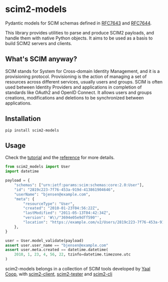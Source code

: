 # scim2-models

Pydantic models for SCIM schemas defined in [RFC7643](https://datatracker.ietf.org/doc/html/rfc7643.html) and [RFC7644](https://datatracker.ietf.org/doc/html/rfc7644.html).

This library provides utilities to parse and produce SCIM2 payloads, and handle them with native Python objects.
It aims to be used as a basis to build SCIM2 servers and clients.

## What's SCIM anyway?

SCIM stands for System for Cross-domain Identity Management, and it is a provisioning protocol.
Provisioning is the action of managing a set of resources across different services, usually users and groups.
SCIM is often used between Identity Providers and applications in completion of standards like OAuth2 and OpenID Connect.
It allows users and groups creations, modifications and deletions to be synchronized between applications.

## Installation

```shell
pip install scim2-models
```

## Usage

Check the [tutorial](https://scim2-models.readthedocs.io/en/latest/tutorial.html) and the [reference](https://scim2-models.readthedocs.io/en/latest/reference.html) for more details.

```python
from scim2_models import User
import datetime

payload = {
    "schemas": ["urn:ietf:params:scim:schemas:core:2.0:User"],
    "id": "2819c223-7f76-453a-919d-413861904646",
    "userName": "bjensen@example.com",
    "meta": {
        "resourceType": "User",
        "created": "2010-01-23T04:56:22Z",
        "lastModified": "2011-05-13T04:42:34Z",
        "version": 'W\\/"3694e05e9dff590"',
        "location": "https://example.com/v2/Users/2819c223-7f76-453a-919d-413861904646",
    },
}

user = User.model_validate(payload)
assert user.user_name == "bjensen@example.com"
assert user.meta.created == datetime.datetime(
    2010, 1, 23, 4, 56, 22, tzinfo=datetime.timezone.utc
)
```

scim2-models belongs in a collection of SCIM tools developed by [Yaal Coop](https://yaal.coop),
with [scim2-client](https://github.com/yaal-coop/scim2-client),
[scim2-tester](https://github.com/yaal-coop/scim2-tester) and
[scim2-cli](https://github.com/yaal-coop/scim2-cli)
